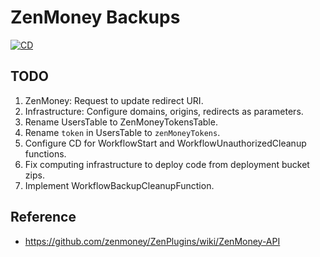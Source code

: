 # ZenMoney Backups

[![CD](https://github.com/loginov-rocks/ZenMoney-Backups/actions/workflows/cd.yml/badge.svg)](https://github.com/loginov-rocks/ZenMoney-Backups/actions/workflows/cd.yml)

## TODO

1. ZenMoney: Request to update redirect URI.
2. Infrastructure: Configure domains, origins, redirects as parameters.
3. Rename UsersTable to ZenMoneyTokensTable.
4. Rename `token` in UsersTable to `zenMoneyTokens`.
5. Configure CD for WorkflowStart and WorkflowUnauthorizedCleanup functions.
6. Fix computing infrastructure to deploy code from deployment bucket zips.
7. Implement WorkflowBackupCleanupFunction.

## Reference

* https://github.com/zenmoney/ZenPlugins/wiki/ZenMoney-API
